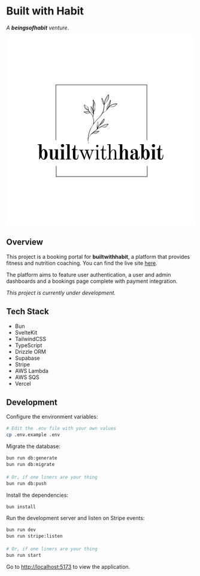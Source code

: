 # Built with Habit

_A **beingsofhabit** venture_.

![Built with Habit](./static/bwh-logo.svg)

## Overview

This project is a booking portal for **builtwithhabit**, a platform that provides fitness and nutrition coaching. You can find the live site [here](https://build.beingsofhabit.com).

The platform aims to feature user authentication, a user and admin dashboards and a bookings page complete with payment integration.

_This project is currently under development._

## Tech Stack

- Bun
- SvelteKit
- TailwindCSS
- TypeScript
- Drizzle ORM
- Supabase
- Stripe
- AWS Lambda
- AWS SQS
- Vercel

## Development

Configure the environment variables:

```bash
# Edit the .env file with your own values
cp .env.example .env
```

Migrate the database:

```bash
bun run db:generate
bun run db:migrate

# Or, if one liners are your thing
bun run db:push
```

Install the dependencies:

```bash
bun install
```

Run the development server and listen on Stripe events:

```bash
bun run dev
bun run stripe:listen

# Or, if one liners are your thing
bun run start
```

Go to [http://localhost:5173](http://localhost:5173) to view the application.
